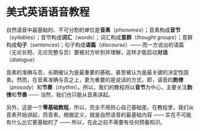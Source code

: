 # 美式英语语音教程

自然语音中最基础的、不可分割的单位是**音素**（*phonemes*）；音素构成**音节**（*syllables*）；音节构成**词汇**（*words*）；词汇构成**意群**（*thought groups*）；意群构成**句子**（*sentences*)；句子构成**语篇**（*discourse*）—— 而一方说出的语篇（无论长短、无论完整与否）要被对方听到并理解，这样才能启动**对话**（*dialogue*）

音素的准确与否，长期被认为是最重要的基础，甚至被认为是最关键的决定性因素。然而，在音素准确与否之上，更为重要的是说话的方式，即，语音的**韵律**（*prosody*）和**节奏**（*rhythm*）。所以，我们的教程将以**音节**为中心，主要关注**韵律**和**节奏** —— 当然，我们也只能从音素讲起。

另外，这是一个**零基础教程**，所以，完全不用担心自己基础差。在教程里，我们从音素开始讲起，而音素，根据定义，就是自然语音的最基础内容 —— 实在不可能有什么比它更基础的了 —— 所以，在此之前不需要有任何预备知识。
